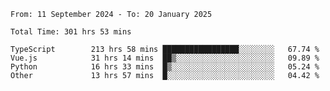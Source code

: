 <!--START_SECTION:waka-->

```abap
From: 11 September 2024 - To: 20 January 2025

Total Time: 301 hrs 53 mins

TypeScript        213 hrs 58 mins █████████████████░░░░░░░░   67.74 %
Vue.js            31 hrs 14 mins  ██▒░░░░░░░░░░░░░░░░░░░░░░   09.89 %
Python            16 hrs 33 mins  █▒░░░░░░░░░░░░░░░░░░░░░░░   05.24 %
Other             13 hrs 57 mins  █░░░░░░░░░░░░░░░░░░░░░░░░   04.42 %
```

<!--END_SECTION:waka-->
